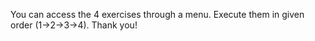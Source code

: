 You can access the 4 exercises through a menu.
Execute them in given order (1->2->3->4).
Thank you!
